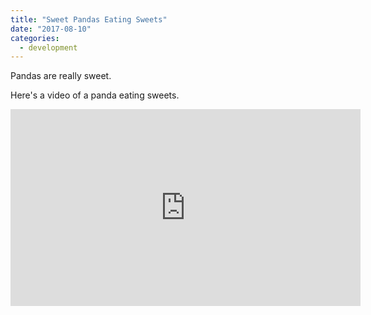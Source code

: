 ```yaml
---
title: "Sweet Pandas Eating Sweets"
date: "2017-08-10"
categories:
  - development
---
```


Pandas are really sweet.

Here's a video of a panda eating sweets.

<iframe width="560" height="315" src="https://www.youtube.com/embed/4n0xNbfJLR8" frameborder="0" allowfullscreen></iframe>